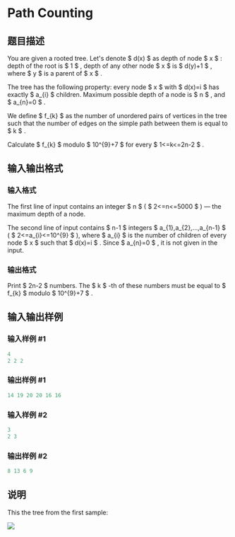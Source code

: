 # Path Counting

## 题目描述

You are given a rooted tree. Let's denote $ d(x) $ as depth of node $ x $ : depth of the root is $ 1 $ , depth of any other node $ x $ is $ d(y)+1 $ , where $ y $ is a parent of $ x $ .

The tree has the following property: every node $ x $ with $ d(x)=i $ has exactly $ a_{i} $ children. Maximum possible depth of a node is $ n $ , and $ a_{n}=0 $ .

We define $ f_{k} $ as the number of unordered pairs of vertices in the tree such that the number of edges on the simple path between them is equal to $ k $ .

Calculate $ f_{k} $ modulo $ 10^{9}+7 $ for every $ 1<=k<=2n-2 $ .

## 输入输出格式

### 输入格式

The first line of input contains an integer $ n $ ( $ 2<=n<=5000 $ ) — the maximum depth of a node.

The second line of input contains $ n-1 $ integers $ a_{1},a_{2},...,a_{n-1} $ ( $ 2<=a_{i}<=10^{9} $ ), where $ a_{i} $ is the number of children of every node $ x $ such that $ d(x)=i $ . Since $ a_{n}=0 $ , it is not given in the input.

### 输出格式

Print $ 2n-2 $ numbers. The $ k $ -th of these numbers must be equal to $ f_{k} $ modulo $ 10^{9}+7 $ .

## 输入输出样例

### 输入样例 #1

```cpp
4
2 2 2

```
### 输出样例 #1

```cpp
14 19 20 20 16 16 
```


### 输入样例 #2

```cpp
3
2 3

```
### 输出样例 #2

```cpp
8 13 6 9 
```


## 说明

This the tree from the first sample:

![](https://cdn.luogu.com.cn/upload/vjudge_pic/CF954H/8a09c9c56935b94e970d5753d7484c0e7a756d44.png)

